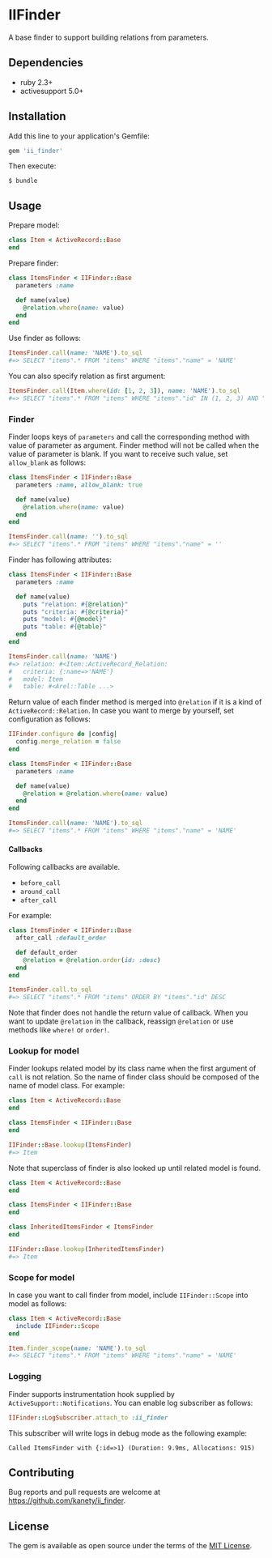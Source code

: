 # IIFinder

A base finder to support building relations from parameters.

## Dependencies

* ruby 2.3+
* activesupport 5.0+

## Installation

Add this line to your application's Gemfile:

```ruby
gem 'ii_finder'
```

Then execute:

    $ bundle

## Usage

Prepare model:

```ruby
class Item < ActiveRecord::Base
end
```

Prepare finder:

```ruby
class ItemsFinder < IIFinder::Base
  parameters :name

  def name(value)
    @relation.where(name: value)
  end
end
```

Use finder as follows:

```ruby
ItemsFinder.call(name: 'NAME').to_sql
#=> SELECT "items".* FROM "items" WHERE "items"."name" = 'NAME'
```

You can also specify relation as first argument:

```ruby
ItemsFinder.call(Item.where(id: [1, 2, 3]), name: 'NAME').to_sql
#=> SELECT "items".* FROM "items" WHERE "items"."id" IN (1, 2, 3) AND "items"."name" = 'NAME'
```

### Finder

Finder loops keys of `parameters` and call the corresponding method with value of parameter as argument.
Finder method will not be called when the value of parameter is blank.
If you want to receive such value, set `allow_blank` as follows:

```ruby
class ItemsFinder < IIFinder::Base
  parameters :name, allow_blank: true

  def name(value)
    @relation.where(name: value)
  end
end

ItemsFinder.call(name: '').to_sql
#=> SELECT "items".* FROM "items" WHERE "items"."name" = ''
```

Finder has following attributes:

```ruby
class ItemsFinder < IIFinder::Base
  parameters :name

  def name(value)
    puts "relation: #{@relation}"
    puts "criteria: #{@criteria}"
    puts "model: #{@model}"
    puts "table: #{@table}"
  end
end

ItemsFinder.call(name: 'NAME')
#=> relation: #<Item::ActiveRecord_Relation:
#   criteria: {:name=>'NAME'}
#   model: Item
#   table: #<Arel::Table ...>
```

Return value of each finder method is merged into `@relation` if it is a kind of `ActiveRecord::Relation`.
In case you want to merge by yourself, set configuration as follows:

```ruby
IIFinder.configure do |config|
  config.merge_relation = false
end

class ItemsFinder < IIFinder::Base
  parameters :name

  def name(value)
    @relation = @relation.where(name: value)
  end
end

ItemsFinder.call(name: 'NAME').to_sql
#=> SELECT "items".* FROM "items" WHERE "items"."name" = 'NAME'
```

#### Callbacks

Following callbacks are available.

* `before_call`
* `around_call`
* `after_call` 

For example:

```ruby
class ItemsFinder < IIFinder::Base
  after_call :default_order

  def default_order
    @relation = @relation.order(id: :desc)
  end
end

ItemsFinder.call.to_sql
#=> SELECT "items".* FROM "items" ORDER BY "items"."id" DESC
```

Note that finder does not handle the return value of callback.
When you want to update `@relation` in the callback,
reassign `@relation` or use methods like `where!` or `order!`.

### Lookup for model

Finder lookups related model by its class name when the first argument of `call` is not relation.
So the name of finder class should be composed of the name of model class.
For example:

```ruby
class Item < ActiveRecord::Base
end

class ItemsFinder < IIFinder::Base
end

IIFinder::Base.lookup(ItemsFinder)
#=> Item
```

Note that superclass of finder is also looked up until related model is found.

```ruby
class Item < ActiveRecord::Base
end

class ItemsFinder < IIFinder::Base
end

class InheritedItemsFinder < ItemsFinder
end

IIFinder::Base.lookup(InheritedItemsFinder)
#=> Item
```

### Scope for model

In case you want to call finder from model, include `IIFinder::Scope` into model as follows:

```ruby
class Item < ActiveRecord::Base
  include IIFinder::Scope
end

Item.finder_scope(name: 'NAME').to_sql
#=> SELECT "items".* FROM "items" WHERE "items"."name" = 'NAME'
```

### Logging

Finder supports instrumentation hook supplied by `ActiveSupport::Notifications`.
You can enable log subscriber as follows:

```ruby
IIFinder::LogSubscriber.attach_to :ii_finder
```

This subscriber will write logs in debug mode as the following example:

```
Called ItemsFinder with {:id=>1} (Duration: 9.9ms, Allocations: 915)
```

## Contributing

Bug reports and pull requests are welcome at https://github.com/kanety/ii_finder.

## License

The gem is available as open source under the terms of the [MIT License](http://opensource.org/licenses/MIT).
